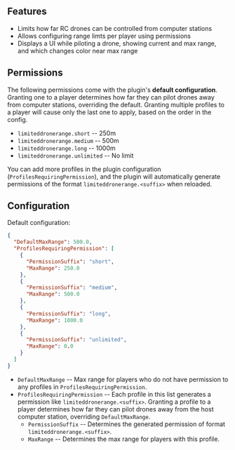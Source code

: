 ## Features

- Limits how far RC drones can be controlled from computer stations
- Allows configuring range limts per player using permissions
- Displays a UI while piloting a drone, showing current and max range, and which changes color near max range

## Permissions

The following permissions come with the plugin's **default configuration**. Granting one to a player determines how far they can pilot drones away from computer stations, overriding the default. Granting multiple profiles to a player will cause only the last one to apply, based on the order in the config.

- `limiteddronerange.short` -- 250m
- `limiteddronerange.medium` -- 500m
- `limiteddronerange.long` -- 1000m
- `limiteddronerange.unlimited` -- No limit

You can add more profiles in the plugin configuration (`ProfilesRequiringPermission`), and the plugin will automatically generate permissions of the format `limiteddronerange.<suffix>` when reloaded.

## Configuration

Default configuration:

```json
{
  "DefaultMaxRange": 500.0,
  "ProfilesRequiringPermission": [
    {
      "PermissionSuffix": "short",
      "MaxRange": 250.0
    },
    {
      "PermissionSuffix": "medium",
      "MaxRange": 500.0
    },
    {
      "PermissionSuffix": "long",
      "MaxRange": 1000.0
    },
    {
      "PermissionSuffix": "unlimited",
      "MaxRange": 0.0
    }
  ]
}
```

- `DefaultMaxRange` -- Max range for players who do not have permission to any profiles in `ProfilesRequiringPermission`.
- `ProfilesRequiringPermission` -- Each profile in this list generates a permission like `limiteddronerange.<suffix>`. Granting a profile to a player determines how far they can pilot drones away from the host computer station, overriding `DefaultMaxRange`.
  - `PermissionSuffix` -- Determines the generated permission of format `limiteddronerange.<suffix>`.
  - `MaxRange` -- Determines the max range for players with this profile.
